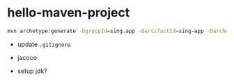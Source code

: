 # hello-maven-project

```bash
mvn archetype:generate -DgroupId=sing.app -DartifactId=sing-app -DarchetypeArtifactId=maven-archetype-quickstart -DarchetypeVersion=1.4 -DinteractiveMode=false
```

- update `.gitignore`

- jacoco
- setup jdk?
